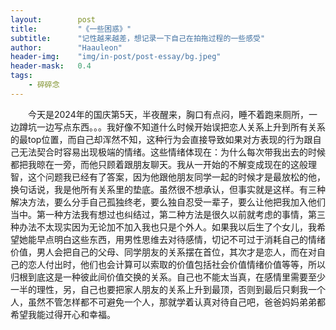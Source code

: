 ```yaml
---
layout:        post
title:         "《一些困惑》"
subtitle:      "记性越来越差，想记录一下自己在拍拖过程的一些感受"
author:        "Haauleon"
header-img:    "img/in-post/post-essay/bg.jpeg"
header-mask:   0.4
tags:
    - 碎碎念
---
```


&emsp;&emsp;今天是2024年的国庆第5天，半夜醒来，胸口有点闷，睡不着跑来厕所，一边蹲坑一边写点东西。。。我好像不知道什么时候开始误把恋人关系上升到所有关系的最top位置，而自己却浑然不知，这种行为会直接导致如果对方表现的行为跟自己无法契合时容易出现极端的情绪。这些情绪体现在：为什么每次带我出去的时候都把我晾在一旁，而他只顾着跟朋友聊天。我从一开始的不解变成现在的这般理智，这个问题我已经有了答案，因为他跟他朋友同学一起的时候才是最放松的他，换句话说，我是他所有关系里的垫底。虽然很不想承认，但事实就是这样。有三种解决方法，要么分手自己孤独终老，要么独自忍受一辈子，要么让他把我加入他们当中。第一种方法我有想过也纠结过，第二种方法是很久以前就考虑的事情，第三种办法不太现实因为无论加不加入我也只是个外人。如果我以后生了个女儿，我希望她能早点明白这些东西，用男性思维去对待感情，切记不可过于消耗自己的情绪价值，男人会把自己的父母、同学朋友的关系摆在首位，其次才是恋人，而在对自己的恋人付出时，他们也会计算可以索取的价值包括社会价值情绪价值等等，所以归根到底这是一种彼此间价值交换的关系。自己也不能太当真，在感情里需要至少一半的理性，另，自己也要把家人朋友的关系上升到最顶，否则到最后只剩我一个人，虽然不管怎样都不可避免一个人，那就学着认真对待自己吧，爸爸妈妈弟弟都希望我能过得开心和幸福。
